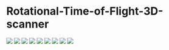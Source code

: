 # Rotational-Time-of-Flight-3D-scanner


<img src="/report/Project_Report/Project_Report-1.png">

<img src="/report/Project_Report/Project_Report-2.png">

<img src="/report/Project_Report/Project_Report-3.png">

<img src="/report/Project_Report/Project_Report-4.png">

<img src="/report/Project_Report/Project_Report-5.png">

<img src="/report/Project_Report/Project_Report-6.png">

<img src="/report/Project_Report/Project_Report-7.png">

<img src="/report/Project_Report/Project_Report-8.png">

<img src="/report/Project_Report/Project_Report-9.png">


